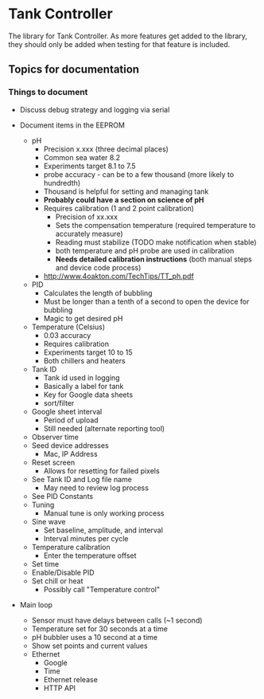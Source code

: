 # Tank Controller

The library for Tank Controller.
As more features get added to the library, they should only be added when testing for that feature is included.

## Topics for documentation

### Things to document

* Discuss debug strategy and logging via serial

* Document items in the EEPROM
  * pH
    * Precision x.xxx (three decimal places)
    * Common sea water 8.2
    * Experiments target 8.1 to 7.5
    * probe accuracy - can be to a few thousand (more likely to hundredth)
    * Thousand is helpful for setting and managing tank
    * **Probably could have a section on science of pH**
    * Requires calibration (1 and 2 point calibration)
      * Precision of xx.xxx
      * Sets the compensation temperature (required temperature to accurately measure)
      * Reading must stabilize (TODO make notification when stable)
      * both temperature and pH probe are used in calibration
      * **Needs detailed calibration instructions** (both manual steps and device code process)
    * <http://www.4oakton.com/TechTips/TT_ph.pdf>
  * PID
    * Calculates the length of bubbling
    * Must be longer than a tenth of a second to open the device for bubbling
    * Magic to get desired pH
  * Temperature (Celsius)
    * 0.03 accuracy
    * Requires calibration
    * Experiments target 10 to 15
    * Both chillers and heaters
  * Tank ID
    * Tank id used in logging
    * Basically a label for tank
    * Key for Google data sheets
    * sort/filter
  * Google sheet interval
    * Period of upload
    * Still needed (alternate reporting tool)
  * Observer time
  * Seed device addresses
    * Mac, IP Address
  * Reset screen
    * Allows for resetting for failed pixels
  * See Tank ID and Log file name
    * May need to review log process
  * See PID Constants
  * Tuning
    * Manual tune is only working process
  * Sine wave
    * Set baseline, amplitude, and interval
    * Interval minutes per cycle
  * Temperature calibration
    * Enter the temperature offset
  * Set time
  * Enable/Disable PID
  * Set chill or heat
    * Possibly call "Temperature control"
* Main loop
  * Sensor must have delays between calls (~1 second)
  * Temperature set for 30 seconds at a time
  * pH bubbler uses a 10 second at a time
  * Show set points and current values
  * Ethernet
    * Google
    * Time
    * Ethernet release
    * HTTP API
